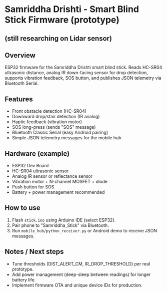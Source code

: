 # Samriddha Drishti - Smart Blind Stick Firmware (prototype)


## (still researching on Lidar sensor)

## Overview
ESP32 firmware for the Samriddha Drishti smart blind stick. Reads HC-SR04 ultrasonic distance, analog IR down-facing sensor for drop detection, supports vibration feedback, SOS button, and publishes JSON telemetry via Bluetooth Serial.

## Features
- Front obstacle detection (HC-SR04)
- Downward drop/stair detection (IR analog)
- Haptic feedback (vibration motor)
- SOS long-press (sends "SOS" message)
- Bluetooth Classic Serial (easy Android pairing)
- Simple JSON telemetry messages for the mobile hub

## Hardware (example)
- ESP32 Dev Board
- HC-SR04 ultrasonic sensor
- Analog IR sensor or reflectance sensor
- Vibration motor + N-channel MOSFET + diode
- Push button for SOS
- Battery + power management recommended

## How to use
1. Flash `stick.ino` using Arduino IDE (select ESP32).
2. Pair phone to "Samriddha_Stick" via Bluetooth.
3. Run `mobile_hub/python_receiver.py` or Android demo to receive JSON messages.

## Notes / Next steps
- Tune thresholds (DIST_ALERT_CM, IR_DROP_THRESHOLD) per real prototype.
- Add power management (deep-sleep between readings) for longer battery life.
- Implement firmware OTA and unique device IDs for production.
